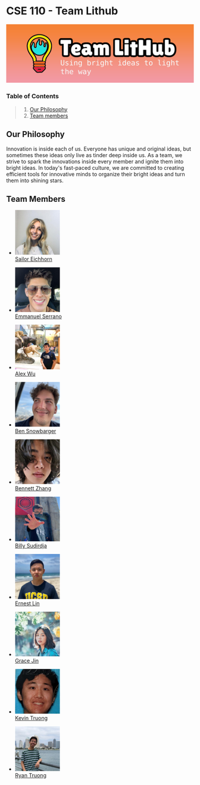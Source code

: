 # CSE 110 - Team Lithub
![Banner](./branding/TeamLitHub_Banner.png)

### Table of Contents

> 1. [Our Philosophy](#our-philosophy)
> 2. [Team members](#team-members)


## Our Philosophy
Innovation is inside each of us. Everyone has unique and original ideas, but sometimes these ideas only live as tinder deep inside us. As a team, we strive to spark the innovations inside every member and ignite them into bright ideas. In today's fast-paced culture, we are committed to creating efficient tools for innovative minds to organize their bright ideas and turn them into shining stars.

## Team Members
- <img src= "Pics/Sailor.jpg"  alt= "error" width="120"/> \
[Sailor Eichhorn](https://sailorforschool.github.io/SuperCoolRepo/) 

- <img src= "Pics/Emmanuel.jpg"  alt= "error" width="120"/> \
 [Emmanuel Serrano](https://emmanuel-serrano.github.io/GitHub_Pages_Project/)

- <img src= "Pics/Alex.JPG"  alt= "error" width="120"/> \
[Alex Wu](https://alex10wu.github.io/CSE110-Alex-Wu/) 

- <img src= "Pics/Ben.jpg"  alt= "error" width="120"/> \
[Ben Snowbarger](https://bsnow1400.github.io/Pages-Project/)

- <img src= "Pics/Bennett.jpg"  alt= "error" width="120"/> \
[Bennett Zhang](https://bennett-zhang.github.io/CSE-110-Lab-1/)

- <img src= "Pics/Billy.jpg"  alt= "error" width="120"/> \
[Billy Sudirdja](https://github.com/billysud/Lab0CSE110/)

- <img src= "Pics/Ernest.jpg"  alt= "error" width="120"/> \
[Ernest Lin](https://ernestl123.github.io/ernestl123/)

- <img src= "Pics/Grace.jpg"  alt= "error" width="120"/> \
[Grace Jin](https://hongyuejin.github.io/GithubPages/)

- <img src= "Pics/Kevin.png"  alt= "error" width="120"/> \
[Kevin Truong](https://wozzack.github.io/pages/)

- <img src= "Pics/Ryan.jpg"  alt= "error" width="120"/> \
[Ryan Truong](https://ryan-truong.github.io/cse110lab/)